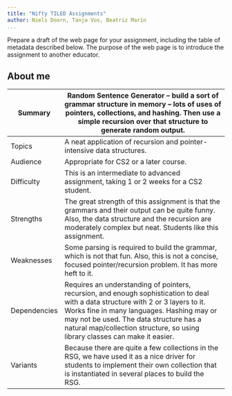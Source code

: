 ```yaml
---
title: "Nifty TILED Assignments"
author: Niels Doorn, Tanja Vos, Beatriz Marin
...
```


Prepare a draft of the web page for your assignment, including the table of metadata described below. The purpose of the web page is to introduce the assignment to another educator.

## About me

| Summary | Random Sentence Generator – build a sort of grammar structure in memory – lots of uses of pointers, collections, and hashing. Then use a simple recursion over that structure to generate random output. |
|---|---|
| Topics | A neat application of recursion and pointer-intensive data structures. |
| Audience | Appropriate for CS2 or a later course. |
| Difficulty | This is an intermediate to advanced assignment, taking 1 or 2 weeks for a CS2 student. |
| Strengths | The great strength of this assignment is that the grammars and their output can be quite funny. Also, the data structure and the recursion are moderately complex but neat. Students like this assignment. |
| Weaknesses | Some parsing is required to build the grammar, which is not that fun. Also, this is not a concise, focused pointer/recursion problem. It has more heft to it. |
| Dependencies | Requires an understanding of pointers, recursion, and enough sophistication to deal with a data structure with 2 or 3 layers to it. Works fine in many languages. Hashing may or may not be used. The data structure has a natural map/collection structure, so using library classes can make it easier. |
| Variants | Because there are quite a few collections in the RSG, we have used it as a nice driver for students to implement their own collection that is instantiated in several places to build the RSG. |
                                                                                                      


